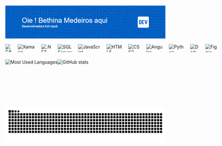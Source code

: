 ![Minha Imagem](github-header-image.png)

<div style="display: flex; gap: 20px;">
  <img height="25px" src="https://img.shields.io/badge/C%23-239120?style=for-the-badge&logo=c-sharp&logoColor=white" alt="C#">
  <img height="25px" src="https://img.shields.io/badge/Xamarin-3498DB?style=for-the-badge&logo=xamarin&logoColor=white" alt="Xamarin">
  <img height="25px" src="https://img.shields.io/badge/.NET-5C2D91?style=for-the-badge&logo=.net&logoColor=white" alt=".NET">
  <img height="25px" src="https://img.shields.io/badge/Microsoft%20SQL%20Server-CC2927?style=for-the-badge&logo=microsoft%20sql%20server&logoColor=white" alt="SQL Server">
  <img height="25px" src="https://img.shields.io/badge/JavaScript-F7DF1E?style=for-the-badge&logo=javascript&logoColor=black" alt="JavaScript">
  <img height="25px" src="https://img.shields.io/badge/HTML5-E34F26?style=for-the-badge&logo=html5&logoColor=white" alt="HTML5">
  <img height="25px" src="https://img.shields.io/badge/CSS3-1572B6?style=for-the-badge&logo=css3&logoColor=white" alt="CSS3">
  <img height="25px" src="https://img.shields.io/badge/Angular-DD0031?style=for-the-badge&logo=angular&logoColor=white" alt="Angular">
  <img height="25px" src="https://img.shields.io/badge/Python-3776AB?style=for-the-badge&logo=python&logoColor=white" alt="Python">
  <img height="25px" src="https://img.shields.io/badge/Dart-0175C2?style=for-the-badge&logo=dart&logoColor=white" alt="Dart">
  <img height="25px" src="https://img.shields.io/badge/Figma-F24E1E?style=for-the-badge&logo=figma&logoColor=white" alt="Figma">
</div>

### 

<div style="display: flex; ">
  <img height="150em" src="https://github-readme-stats-git-masterrstaa-rickstaa.vercel.app/api/top-langs/?username=BethinaMJF&line_height=10&card_width=290&layout=compact&hide_title=false&count_private=true&langs_count=4&show_icons=true&title_color=f2f7fc&hide=html,scss,less&bg_color=000&text_color=8B8B8B&border_radius=3&border_color=0463c8&count_private=true" alt="Most Used Languages">
      
  <img height="150em" src="https://github-readme-stats-git-masterrstaa-rickstaa.vercel.app/api?username=BethinaMJF&hide_title=true&show_icons=true&include_all_commits=false&count_private=true&line_height=25&hide=issues&bg_color=000&title_color=f2f7fc&text_color=f2f7fc&border_radius=3&border_color=0463c8&icon_color=0463c8&theme=jolly" alt="GitHub stats">

</div>

<picture align="center">
  <source media="(prefers-color-scheme: dark)" srcset="https://raw.githubusercontent.com/BethinaMJF/BethinaMJF/output/github-contribution-grid-snake-dark.svg">
  <source media="(prefers-color-scheme: light)" srcset="https://raw.githubusercontent.com/BethinaMJF/BethinaMJF/output/github-contribution-grid-snake-dark.svg">
  <img align="center" alt="github contribution grid snake animation" src="https://raw.githubusercontent.com/BethinaMJF/BethinaMJF/output/github-contribution-grid-snake.svg">
</picture>
